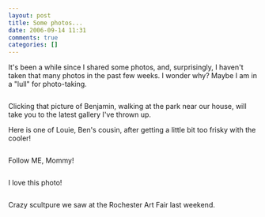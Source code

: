 ```yaml
---
layout: post
title: Some photos...
date: 2006-09-14 11:31
comments: true
categories: []
---
```

It's been a while since I shared some photos, and, surprisingly, I haven't taken that many photos in the past few weeks. I wonder why? Maybe I am in a "lull" for photo-taking.

<a href="http://filias.smugmug.com/gallery/1890859/1/95309256"><img src="http://filias.smugmug.com/photos/95309256-S.jpg" alt="" /></a>

Clicking that picture of Benjamin, walking at the park near our house, will take you to the latest gallery I've thrown up.

Here is one of Louie, Ben's cousin, after getting a little bit too frisky with the cooler!

<img src="http://filias.smugmug.com/photos/95309473-S.jpg" alt="" />

Follow ME, Mommy!

<img src="http://filias.smugmug.com/photos/95309461-S.jpg" alt="" />

I love this photo!

<img src="http://filias.smugmug.com/photos/95309674-S.jpg" alt="" />

Crazy scultpure we saw at the Rochester Art Fair last weekend.

<img src="http://filias.smugmug.com/photos/95309694-S.jpg" alt="" />
